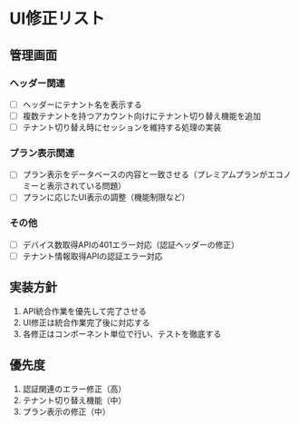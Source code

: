 # UI修正リスト

## 管理画面

### ヘッダー関連
- [ ] ヘッダーにテナント名を表示する
- [ ] 複数テナントを持つアカウント向けにテナント切り替え機能を追加
- [ ] テナント切り替え時にセッションを維持する処理の実装

### プラン表示関連
- [ ] プラン表示をデータベースの内容と一致させる（プレミアムプランがエコノミーと表示されている問題）
- [ ] プランに応じたUI表示の調整（機能制限など）

### その他
- [ ] デバイス数取得APIの401エラー対応（認証ヘッダーの修正）
- [ ] テナント情報取得APIの認証エラー対応

## 実装方針
1. API統合作業を優先して完了させる
2. UI修正は統合作業完了後に対応する
3. 各修正はコンポーネント単位で行い、テストを徹底する

## 優先度
1. 認証関連のエラー修正（高）
2. テナント切り替え機能（中）
3. プラン表示の修正（中）
